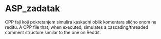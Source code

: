 # ASP_zadatak
CPP fajl koji pokretanjem simulira kaskadni oblik komentara slično onom na reditu.
A CPP file that, when executed, simulates a cascading/threaded comment structure similar to the one on Reddit.

